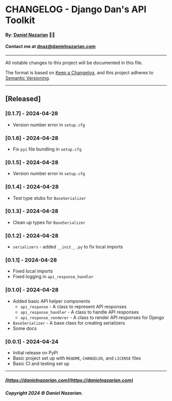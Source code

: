 # CHANGELOG - Django Dan's API Toolkit
#### By: [Daniel Nazarian](https://danielnazarian) 🐧👹
#### Contact me at <dnaz@danielnazarian.com>

-------------------------------------------------------

All notable changes to this project will be documented in this file.

The format is based on [Keep a Changelog](https://keepachangelog.com/en/1.0.0/), and this project adheres to [Semantic Versioning](https://semver.org/spec/v2.0.0.html).

-------------------------------------------------------

## [Released]

### [0.1.7] - 2024-04-28
- Version number error in `setup.cfg`


### [0.1.6] - 2024-04-28
- Fix `pyi` file bundling in `setup.cfg`


### [0.1.5] - 2024-04-28
- Version number error in `setup.cfg`


### [0.1.4] - 2024-04-28
- Test type stubs for `BaseSerializer`


### [0.1.3] - 2024-04-28
- Clean up types for `BaseSerializer`


### [0.1.2] - 2024-04-28
- `serializers` - added `__init__.py` to fix local imports


### [0.1.1] - 2024-04-28
- Fixed local imports
- Fixed logging in `api_response_handler`


### [0.1.0] - 2024-04-28
- Added basic API helper components
    - `api_response` - A class to represent API responses
    - `api_response_handler` - A class to handle API responses
    - `api_response_renderer` - A class to render API responses for Django
- `BaseSerializer` - A base class for creating serializers
- Some docs


### [0.0.1] - 2024-04-24
- Initial release on PyPi
- Basic project set up with `README`, `CHANGELOG`, and `LICENSE` files
- Basic CI and testing set up

-------------------------------------------------------

##### [https://danielnazarian.com](https://danielnazarian.com)

##### Copyright 2024 © Daniel Nazarian.
